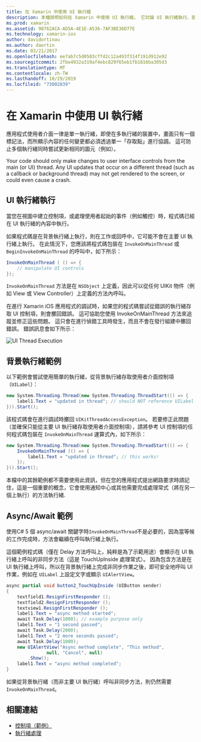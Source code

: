 ```yaml
---
title: 在 Xamarin 中使用 UI 執行緒
description: 本檔說明如何在 Xamarin 中使用 UI 執行緒。 它討論 UI 執行緒執行、提供背景執行緒範例，以及檢查 async/await。
ms.prod: xamarin
ms.assetid: 98762ACA-AD5A-4E1E-A536-7AF3BE36D77E
ms.technology: xamarin-ios
author: davidortinau
ms.author: daortin
ms.date: 03/21/2017
ms.openlocfilehash: ee7ab7c5d0503cffd2c12a493f314f191d912e92
ms.sourcegitcommit: 2fbe4932a319af4ebc829f65eb1fb1816ba305d3
ms.translationtype: MT
ms.contentlocale: zh-TW
ms.lasthandoff: 10/29/2019
ms.locfileid: "73002839"
---
```

# <a name="working-with-the-ui-thread-in-xamarinios"></a>在 Xamarin 中使用 UI 執行緒

應用程式使用者介面一律是單一執行緒，即使在多執行緒的裝置中，畫面只有一個標記法，而所顯示內容的任何變更都必須透過單一「存取點」進行協調。 這可防止多個執行緒同時嘗試更新相同的圖元（例如）。

Your code should only make changes to user interface controls from the main (or UI) thread. Any UI updates that occur on a different thread (such as a callback or background thread) may not get rendered to the screen, or could even cause a crash.

## <a name="ui-thread-execution"></a>UI 執行緒執行

當您在視圖中建立控制項，或處理使用者起始的事件（例如觸控）時，程式碼已經在 UI 執行緒的內容中執行。

如果程式碼是在背景執行緒上執行，則在工作或回呼中，它可能不會在主要 UI 執行緒上執行。 在此情況下，您應該將程式碼包裝在 `InvokeOnMainThread` 或 `BeginInvokeOnMainThread` 的呼叫中，如下所示：

```csharp
InvokeOnMainThread ( () => {
    // manipulate UI controls
});
```

`InvokeOnMainThread` 方法是在 `NSObject` 上定義，因此可以從任何 UIKit 物件（例如 View 或 View Controller）上定義的方法內呼叫。

在進行 Xamarin iOS 應用程式的調試時，如果您的程式碼嘗試從錯誤的執行緒存取 UI 控制項，則會擲回錯誤。 這可協助您使用 InvokeOnMainThread 方法來追蹤並修正這些問題。 這只會在進行偵錯工具時發生，而且不會在發行組建中擲回錯誤。 錯誤訊息會如下所示：

 ![](ui-thread-images/image10.png "UI Thread Execution")

 <a name="Background_Thread_Example" />

## <a name="background-thread-example"></a>背景執行緒範例

以下範例會嘗試使用簡單的執行緒，從背景執行緒存取使用者介面控制項（`UILabel`）：

```csharp
new System.Threading.Thread(new System.Threading.ThreadStart(() => {
    label1.Text = "updated in thread"; // should NOT reference UILabel on background thread!
})).Start();
```

該程式碼會在進行調試時擲回 `UIKitThreadAccessException`。 若要修正此問題（並確保只能從主要 UI 執行緒存取使用者介面控制項），請將參考 UI 控制項的任何程式碼包裝在 `InvokeOnMainThread` 運算式內，如下所示：

```csharp
new System.Threading.Thread(new System.Threading.ThreadStart(() => {
    InvokeOnMainThread (() => {
        label1.Text = "updated in thread"; // this works!
    });
})).Start();
```

本檔中的其餘範例都不需要使用此資訊，但在您的應用程式提出網路要求時請記住，這是一個重要的概念，它會使用通知中心或其他需要完成處理常式（將在另一個上執行）的方法執行緒.

 <a name="Async_Await_Example" />

## <a name="asyncawait-example"></a>Async/Await 範例

使用C# 5 個 async/await 關鍵字時`InvokeOnMainThread`不是必要的，因為當等候的工作完成時，方法會繼續在呼叫執行緒上執行。

這個範例程式碼（僅在 Delay 方法呼叫上，純粹是為了示範用途）會顯示在 UI 執行緒上呼叫的非同步方法（這是 TouchUpInside 處理常式）。 因為包含方法是在 UI 執行緒上呼叫，所以在背景執行緒上完成非同步作業之後，即可安全地呼叫 UI 作業，例如在 `UILabel` 上設定文字或顯示 `UIAlertView`。

```csharp
async partial void button2_TouchUpInside (UIButton sender)
{
    textfield1.ResignFirstResponder ();
    textfield2.ResignFirstResponder ();
    textview1.ResignFirstResponder ();
    label1.Text = "async method started";
    await Task.Delay(1000); // example purpose only
    label1.Text = "1 second passed";
    await Task.Delay(2000);
    label1.Text = "2 more seconds passed";
    await Task.Delay(1000);
    new UIAlertView("Async method complete", "This method", 
               null, "Cancel", null)
        .Show();
    label1.Text = "async method completed";
}
```

如果從背景執行緒（而非主要 UI 執行緒）呼叫非同步方法，則仍然需要 `InvokeOnMainThread`。

## <a name="related-links"></a>相關連結

- [控制項（範例）](https://docs.microsoft.com/samples/xamarin/ios-samples/controls)
- [執行緒處理](~/ios/app-fundamentals/threading.md)
